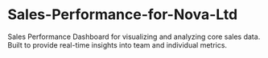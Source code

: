 # Sales-Performance-for-Nova-Ltd
Sales Performance Dashboard for visualizing and analyzing core sales data. Built to provide real-time insights into team and individual metrics.
